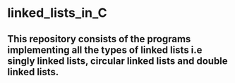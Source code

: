 # linked_lists_in_C

## This repository consists of the programs implementing all the types of linked lists i.e singly linked lists, circular linked lists and double linked lists.
